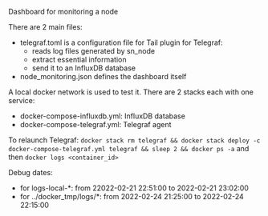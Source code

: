 Dashboard for monitoring a node

There are 2 main files:
- telegraf.toml is a configuration file for Tail plugin for Telegraf:
    - reads log files generated by sn_node
    - extract essential information
    - send it to an InfluxDB database
- node_monitoring.json defines the dashboard itself

A local docker network is used to test it. There are 2 stacks each with one service:
- docker-compose-influxdb.yml: InfluxDB database
- docker-compose-telegraf.yml: Telegraf agent

To relaunch Telegraf: `docker stack rm telegraf && docker stack deploy -c docker-compose-telegraf.yml telegraf && sleep 2 && docker ps -a` and then `docker logs <container_id>`

Debug dates:
- for logs-local-*: from 22022-02-21 22:51:00 to 2022-02-21 23:02:00
- for ../docker_tmp/logs/*: from 2022-02-24 21:25:00 to 2022-02-24 22:15:00
